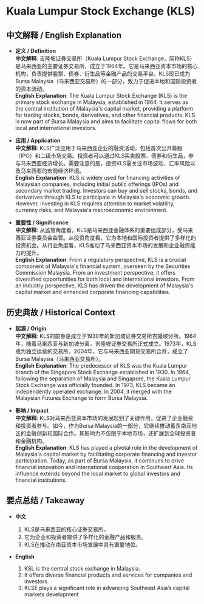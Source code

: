 # Kuala Lumpur Stock Exchange (KLS)

## 中文解释 / English Explanation

* **定义 / Definition**  
  **中文解释**: 吉隆坡证券交易所（Kuala Lumpur Stock Exchange，简称KLS）是马来西亚的主要证券交易所，成立于1964年。它是马来西亚资本市场的核心机构，负责提供股票、债券、衍生品等金融产品的交易平台。KLS现已成为Bursa Malaysia（马来西亚交易所）的一部分，致力于促进本地和国际投资者的资本流动。  
  **English Explanation**: The Kuala Lumpur Stock Exchange (KLS) is the primary stock exchange in Malaysia, established in 1964. It serves as the central institution of Malaysia's capital market, providing a platform for trading stocks, bonds, derivatives, and other financial products. KLS is now part of Bursa Malaysia and aims to facilitate capital flows for both local and international investors.

* **应用 / Application**  
  **中文解释**: KLS广泛应用于马来西亚企业的融资活动，包括首次公开募股（IPO）和二级市场交易。投资者可以通过KLS买卖股票、债券和衍生品，参与马来西亚经济增长。需要注意的是，投资KLS需关注市场波动、汇率风险以及马来西亚的宏观经济环境。  
  **English Explanation**: KLS is widely used for financing activities of Malaysian companies, including initial public offerings (IPOs) and secondary market trading. Investors can buy and sell stocks, bonds, and derivatives through KLS to participate in Malaysia's economic growth. However, investing in KLS requires attention to market volatility, currency risks, and Malaysia's macroeconomic environment.

* **重要性 / Significance**  
  **中文解释**: 从监管角度看，KLS是马来西亚金融体系的重要组成部分，受马来西亚证券委员会监管。从投资角度看，它为本地和国际投资者提供了多样化的投资机会。从行业角度看，KLS推动了马来西亚资本市场的发展和企业融资能力的提升。  
  **English Explanation**: From a regulatory perspective, KLS is a crucial component of Malaysia's financial system, overseen by the Securities Commission Malaysia. From an investment perspective, it offers diversified opportunities for both local and international investors. From an industry perspective, KLS has driven the development of Malaysia's capital market and enhanced corporate financing capabilities.

## 历史典故 / Historical Context

* **起源 / Origin**  
  **中文解释**: KLS的前身是成立于1930年的新加坡证券交易所吉隆坡分所。1964年，随着马来西亚与新加坡分离，吉隆坡证券交易所正式成立。1973年，KLS成为独立运营的交易所。2004年，它与马来西亚期货交易所合并，成立了Bursa Malaysia（马来西亚交易所）。  
  **English Explanation**: The predecessor of KLS was the Kuala Lumpur branch of the Singapore Stock Exchange established in 1930. In 1964, following the separation of Malaysia and Singapore, the Kuala Lumpur Stock Exchange was officially founded. In 1973, KLS became an independently operated exchange. In 2004, it merged with the Malaysian Futures Exchange to form Bursa Malaysia.

* **影响 / Impact**  
  **中文解释**: KLS对马来西亚资本市场的发展起到了关键作用，促进了企业融资和投资者参与。如今，作为Bursa Malaysia的一部分，它继续推动着东南亚地区的金融创新和国际合作。其影响力不仅限于本地市场，还扩展到全球投资者和金融机构。  
  **English Explanation**: KLS has played a pivotal role in the development of Malaysia's capital market by facilitating corporate financing and investor participation. Today, as part of Bursa Malaysia, it continues to drive financial innovation and international cooperation in Southeast Asia. Its influence extends beyond the local market to global investors and financial institutions.

## 要点总结 / Takeaway

* **中文**  
  1. KLS是马来西亚的核心证券交易所。
  2. 它为企业和投资者提供了多样化的金融产品和服务。
  3. KLS在推动东南亚资本市场发展中具有重要地位。

* **English**  
  1. KSL is the central stock exchange in Malaysia.
  2. It offers diverse financial products and services for companies and investors.
  3. KLSE plays a significant role in advancing Southeast Asia’s capital markets development